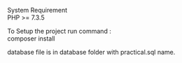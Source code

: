 System Requirement <br/>
PHP >= 7.3.5

To Setup the project run command : <br/>
composer install

database file is in database folder with practical.sql name.